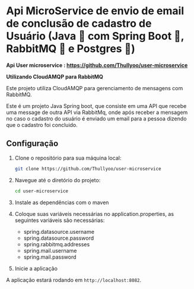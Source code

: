 # Api MicroService de envio de email de conclusão de cadastro de Usuário (Java 🚀 com Spring Boot 🍃, RabbitMQ 🐇 e Postgres 🐘)

**Api User microservice : https://github.com/Thullyoo/user-microservice**

**Utilizando CloudAMQP para RabbitMQ**

Este projeto utiliza CloudAMQP para gerenciamento de mensagens com RabbitMQ. 

Este é um projeto Java Spring boot, que consiste em uma API que recebe uma message de outra API via RabbitMq, onde após receber a mensagem no caso o cadastro do usuário é enviado um email para a pessoa dizendo que o cadastro foi concluido.

## Configuração

1. Clone o repositório para sua máquina local:

    ```bash
    git clone https://github.com/Thullyoo/user-microservice
    ```

2. Navegue até o diretório do projeto:

    ```bash
    cd user-microservice
    ```

3. Instale as dependências com o maven

4. Coloque suas variáveis necessárias no application.properties, as seguintes variáveis são necessárias:
   - spring.datasource.username
   - spring.datasource.password
   - spring.rabbitmq.addresses
   - spring.mail.username
   - spring.mail.password
  
5. Inicie a aplicação

A aplicação estará rodando em `http://localhost:8082`.
